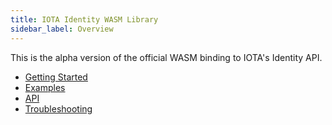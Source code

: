 ```yaml
---
title: IOTA Identity WASM Library
sidebar_label: Overview
---
```



This is the alpha version of the official WASM binding to IOTA's Identity API.

- [Getting Started](./getting_started)
- [Examples](./soon)
- [API](./soon)
- [Troubleshooting](./soon)
